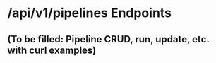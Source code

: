 # /api/v1/pipelines Endpoints

## (To be filled: Pipeline CRUD, run, update, etc. with curl examples)
